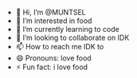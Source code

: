 - 👋 Hi, I’m @MUNTSEL
- 👀 I’m interested in food  
- 🌱 I’m currently learning to code
- 💞️ I’m looking to collaborate on IDK
- 📫 How to reach me IDK to
- 😄 Pronouns: love food
- ⚡ Fun fact: i love food

<!---
MUNTSEL/MUNTSEL is a ✨ special ✨ repository because its `README.md` (this file) appears on your GitHub profile.
You can click the Preview link to take a look at your changes.
---> 
